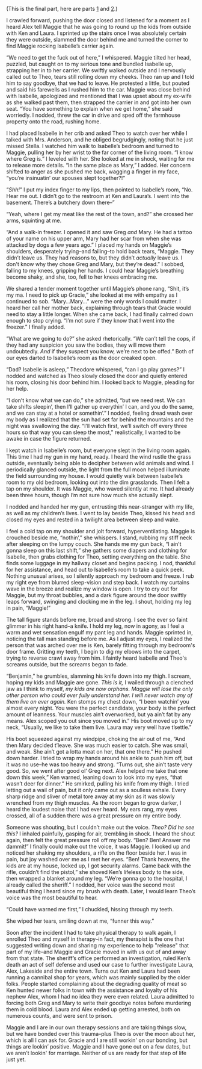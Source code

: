 (This is the final part, here are parts [1](https://www.reddit.com/r/nosleep/comments/vcah2t/i_escaped_hillbilly_hell_but_only_barely/) and [2](https://www.reddit.com/r/nosleep/comments/vd3okt/i_escaped_hillbilly_hell_but_only_barely_part_2/).)

I crawled forward, pushing the door closed and listened for a moment as I heard Alex tell Maggie that he was going to round up the kids from outside with Ken and Laura. I sprinted up the stairs once I was absolutely certain they were outside, slammed the door behind me and turned the corner to find Maggie rocking Isabelle’s carrier again.

“We need to get the fuck out of here,” I whispered. Maggie tilted her head, puzzled, but caught on to my serious tone and bundled Isabelle up, strapping her in to her carrier. We swiftly walked outside and I nervously called out to Theo, tears still rolling down my cheeks. Theo ran up and I told him to say goodbye, that we had to leave. He protested a little, but pouted and said his farewells as I rushed him to the car. Maggie was close behind with Isabelle, apologized and mentioned that I was upset about my ex-wife as she walked past them, then strapped the carrier in and got into her own seat. “You have something to explain when we get home,” she said worriedly. I nodded, threw the car in drive and sped off the farmhouse property onto the road, rushing home.

I had placed Isabelle in her crib and asked Theo to watch over her while I talked with Mrs. Anderson, and he obliged begrudgingly, noting that he just missed Stella. I watched him walk to Isabelle’s bedroom and turned to Maggie, pulling her by her wrist to the far corner of the living room. “I know where Greg is.” I leveled with her. She looked at me in shock, waiting for me to release more details. “In the same place as Mary,” I added. Her concern shifted to anger as she pushed me back, wagging a finger in my face, “you’re insinuatin’ our spouses slept together?!”

“*Shh!*” I put my index finger to my lips, then pointed to Isabelle’s room, “No. Hear me out. I didn’t go to the restroom at Ken and Laura’s. I went into the basement. There’s a butchery down there–”

“Yeah, where I get my meat like the rest of the town, and?” she crossed her arms, squinting at me.

“And a walk-in freezer. I opened it and saw Greg *and* Mary. He had a tattoo of your name on his upper arm, Mary had her scar from when she was attacked by dogs a few years ago.” I placed my hands on Maggie’s shoulders, desperately trying–and failing–to hold back tears, “Maggie. They didn’t leave us. They had reasons to, but they didn’t *actually* leave us. I don't know why they chose Greg and Mary, but they’re dead.” I sobbed, falling to my knees, gripping her hands. I could hear Maggie’s breathing become shaky, and she, too, fell to her knees embracing me.

We shared a tender moment together until Maggie’s phone rang, “Shit, it’s my ma. I need to pick up Gracie,” she looked at me with empathy as I continued to sob. “Mary…Mary…” were the only words I could mutter. I heard her call her mother back, explaining through tears that Gracie would need to stay a little longer. When she came back, I had finally calmed down enough to stop crying. “I’m not sure if they know that I went into the freezer.” I finally added.

“What are we going to do?” she asked rhetorically. “We can’t tell the cops, if they had any suspicion you saw the bodies, they will move them undoubtedly. *And* if they suspect you know, we’re next to be offed.” Both of our eyes darted to Isabelle’s room as the door creaked open.

“Dad? Isabelle is asleep,” Theodore whispered, “can I go play games?” I nodded and watched as Theo slowly closed the door and quietly entered his room, closing his door behind him. I looked back to Maggie, pleading for her help.

“I don’t know what we can do,” she admitted, “but we need rest. We can take shifts sleepin’, then I’ll gather up everythin’ I can, and you do the same, and we can stay at a hotel or somethin’.” I nodded, feeling dread wash over my body as I realized that the sun had set far behind the mountains and the night was swallowing the day. “I’ll watch first, we’ll switch off every three hours so that way you can sleep the most,” realistically, I wanted to be awake in case the figure returned.

I kept watch in Isabelle’s room, but everyone slept in the living room again. This time I had my gun in my hand, ready. I heard the wind rustle the grass outside, eventually being able to decipher between wild animals and wind. I periodically glanced outside, the light from the full moon helped illuminate the field surrounding my house. I would quietly walk between Isabelle’s room to my old bedroom, looking out into the dim grasslands. Then I felt a tap on my shoulder. It was Maggie, who waved silently at me. It had already been three hours, though I’m not sure how much she actually slept.

I nodded and handed her my gun, entrusting this near-stranger with my life, as well as my children’s lives. I went to lay beside Theo, kissed his head and closed my eyes and rested in a twilight area between sleep and wake.

I feel a cold tap on my shoulder and jolt forward, hyperventilating. Maggie is crouched beside me, “nothin’,” she whispers. I stand, rubbing my stiff neck after sleeping on the lumpy couch. She hands me my gun back, “I ain’t gonna sleep on this last shift,” she gathers some diapers and clothing for Isabelle, then grabs clothing for Theo, setting everything on the table. She finds some luggage in my hallway closet and begins packing. I nod, thankful for her assistance, and head out to Isabelle’s room to take a quick peek. Nothing unusual arises, so I silently approach my bedroom and freeze. I rub my right eye from blurred sleep-vision and step back. I watch my curtains wave in the breeze and realize my window is open. I try to cry out for Maggie, but my throat bubbles, and a dark figure around the door swiftly leaps forward, swinging and clocking me in the leg. I shout, holding my leg in pain, “Maggie!”

The tall figure stands before me, broad and strong. I see the ever so faint glimmer in his right hand–a knife. I hold my leg, now in agony, as I feel a warm and wet sensation engulf my pant leg and hands. Maggie sprinted in, noticing the tall man standing before me. As I adjust my eyes, I realized the person that was arched over me is Ken, barely fitting through my bedroom's door frame. Gritting my teeth, I begin to dig my elbows into the carpet, trying to reverse crawl away from him. I faintly heard Isabelle and Theo's screams outside, but the screams began to fade.

“Benjamin,” he grumbles, slamming his knife down into my thigh. I scream, hoping my kids and Maggie are gone. *This is it,* I wailed through a clenched jaw as I think to myself, *my kids are now orphans. Maggie will lose the only other person who could ever fully understand her. I will never watch any of them live on ever again.* Ken stomps my chest down, “I been watchin’ you almost every night. You were the perfect candidate, your body is the perfect amount of leanness. Your muscles ain’t overworked, but ya ain’t fat by any means. Alex scoped you out since you moved in.” His boot moved up to my neck, “Usually, we like to take them live. Laura may very well have t’settle.”

His boot squeezed against my windpipe, choking the air out of me, “And then Mary decided t’leave. She was much easier to catch. She was small, and weak. She ain’t got a lotta meat on her, that one there.” He pushed down harder. I tried to wrap my hands around his ankle to push him off, but it was no use–he was too heavy and strong. “Turns out, she ain’t taste very good. So, we went after good ol’ Greg next. Alex helped me take that one down this week,” Ken warned, leaning down to look into my eyes, “that wasn’t deer for dinner.” He smirked, pulling his knife from my thigh. I tried letting out a wail of pain, but it only came out as a soulless exhale. Every sharp ridge and sliver of metal tore away at my skin as it was slowly wrenched from my thigh muscles. As the room began to grow darker, I heard the loudest noise that I had ever heard. My ears rang, my eyes crossed, all of a sudden there was a great pressure on my entire body.

Someone was shouting, but I couldn’t make out the voice. *Theo? Did he see this?* I inhaled painfully, gasping for air, trembling in shock. I heard the shout again, then felt the great pressure roll off my body. “Ben? Ben! Answer me dammit!” I finally could make out the voice, it was Maggie. I looked up and noticed her shaking my shoulders, a rifle on the floor beside her. I was in pain, but joy washed over me as I met her eyes. “Ben! Thank heavens, the kids are at my house, locked up, I got security alarms. Came back with the rifle, couldn’t find the pistol,” she shoved Ken’s lifeless body to the side, then wrapped a blanket around my leg. “We’re gonna go to the hospital, I already called the sheriff.” I nodded, her voice was the second most beautiful thing I heard since my brush with death. Later, I would learn Theo’s voice was the most beautiful to hear.

“Could have warned me first,” I chuckled, hissing through my teeth.

She wiped her tears, smiling down at me, “funner this way.”

Soon after the incident I had to take physical therapy to walk again, I enrolled Theo and myself in therapy–in fact, my therapist is the one that suggested writing down and sharing my experience to help "release" that part of my life–and Maggie and Gracie moved in with us out of and away from that state. The sheriff’s office performed an investigation, ruled Ken’s death an act of self defense and used our case to further investigate Laura, Alex, Lakeside and the entire town. Turns out Ken and Laura had been running a cannibal shop for years, which was mainly supplied by the older folks. People started complaining about the degrading quality of meat so Ken hunted newer folks in town with the assistance and loyalty of his nephew Alex, whom I had no idea they were even related. Laura admitted to forcing both Greg and Mary to write their goodbye notes before murdering them in cold blood. Laura and Alex ended up getting arrested, both on numerous counts, and were sent to prison.

Maggie and I are in our own therapy sessions and are taking things slow, but we have bonded over this trauma–plus Theo is over the moon about her, which is all I can ask for. Gracie and I are still workin' on our bonding, but things are lookin’ positive. Maggie and I have gone out on a few dates, but we aren’t lookin' for marriage. Neither of us are ready for that step of life just yet.